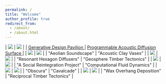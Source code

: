```yaml
---
permalink: /
title: "Welcome"
author_profile: true
redirect_from: 
  - /about/
  - /about.html
---
```


| <img src='./images/GDP.png'> | <img src='./images/CLT.png'>  |
| <a href="https://johnnie-nguyen.github.io/design/portfolio/portfolio-1/"> Generative Design Pavilion </a> | <a href="https://johnnie-nguyen.github.io/design/portfolio/portfolio-2/"> Programmable Acoustic Diffusion Surface </a> |
| <img src='./images/RFS2.png'> | <img src='./images/ACV3.png'>  |
| "Aeolian Soundscape" | "Acoustic Clay Vases" |
| <img src='./images/HEXB.png'> | <img src='./images/GLOBE2.png'>  |
| "Resonant Hexagon Diffusers" | "Geosphere Timber Tectonics"  | 
| <img src='./images/SHELTER.png'> | <img src='./images/CFD.png'> |
| "A Social Reintegration Project" | "Computational Fluid Dynamics" |
| <img src='./images/OBS.png'> | <img src='./images/WST.png'>  |
| "Obscura" | "Cavalcade" |
| <img src='./images/WAX.png'> | <img src='./images/SAUGA.png'> |
| "Wax Overhang Deposition" | "Reciprocal Timber Tectonics" |

